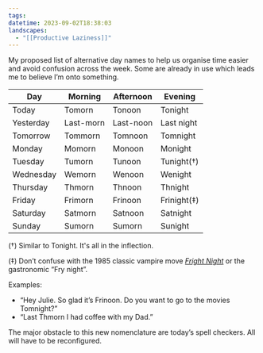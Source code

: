 ```yaml
---
tags: 
datetime: 2023-09-02T18:38:03
landscapes:
  - "[[Productive Laziness]]"
---
```

My proposed list of alternative day names to help us organise time easier and avoid confusion across the week. Some are already in use which leads me to believe I’m onto something.

| Day       | Morning   | Afternoon | Evening     |
| --------- | --------- | --------- | ----------- |
| Today     | Tomorn    | Tonoon    | Tonight     |
| Yesterday | Last-morn | Last-noon | Last night  |
| Tomorrow  | Tommorn   | Tomnoon   | Tomnight    |
| Monday    | Momorn    | Monoon    | Monight     |
| Tuesday   | Tumorn    | Tunoon    | Tunight(†)  |
| Wednesday | Wemorn    | Wenoon    | Wenight     |
| Thursday  | Thmorn    | Thnoon    | Thnight     |
| Friday    | Frimorn   | Frinoon   | Frinight(‡) |
| Saturday  | Satmorn   | Satnoon   | Satnight    |
| Sunday    | Sumorn    | Sumorn    | Sunight     |

(†) Similar to Tonight. It's all in the inflection. 

(‡) Don’t confuse with the 1985 classic vampire move _[Fright Night](https://www.imdb.com/title/tt0089175/)_ or the gastronomic “Fry night”.

Examples:
* “Hey Julie. So glad it’s Frinoon. Do you want to go to the movies Tomnight?”
* “Last Thmorn I had coffee with my Dad.”

The major obstacle to this new nomenclature are today’s spell checkers. All will have to be reconfigured. 